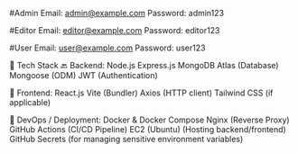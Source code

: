 #Admin
Email: admin@example.com
Password: admin123

#Editor
Email: editor@example.com
Password: editor123

#User
Email: user@example.com
Password: user123

🧰 Tech Stack
🔙 Backend:
Node.js
Express.js
MongoDB Atlas (Database)
Mongoose (ODM)
JWT (Authentication)

🎨 Frontend:
React.js
Vite (Bundler)
Axios (HTTP client)
Tailwind CSS (if applicable)

🐳 DevOps / Deployment:
Docker & Docker Compose
Nginx (Reverse Proxy)
GitHub Actions (CI/CD Pipeline)
EC2 (Ubuntu) (Hosting backend/frontend)
GitHub Secrets (for managing sensitive environment variables)

